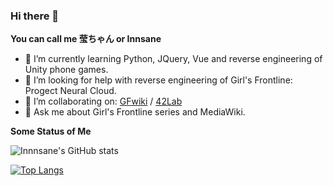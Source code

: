 ### Hi there 👋

**You can call me 莹ちゃん or Innsane**
- 🌱 I’m currently learning Python, JQuery, Vue and reverse engineering of Unity phone games.
- 🤔 I’m looking for help with reverse engineering of Girl's Frontline: Progect Neural Cloud.
- 👯 I’m collaborating on: [GFwiki](https://www.gfwiki.org/) / [42Lab](http://wiki.42lab.cloud/)
- 💬 Ask me about Girl's Frontline series and MediaWiki.


**Some Status of Me**

![Innnsane's GitHub stats](https://github-readme-stats.vercel.app/api?username=Innnsane&show_icons=true)

[![Top Langs](https://github-readme-stats.vercel.app/api/top-langs/?username=Innnsane&layout=compact)](https://github.com/Innnsane/github-readme-stats)

